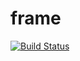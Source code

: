 frame
=====

[![Build Status](https://travis-ci.org/sokanu/frame.svg?branch=master)](https://travis-ci.org/sokanu/frame)

